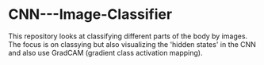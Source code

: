 # CNN---Image-Classifier

This repository looks at classifying different parts of the body by images. 
The focus is on classying but also visualizing the 'hidden states' in the CNN and also use GradCAM (gradient class activation mapping).
